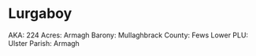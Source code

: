# Lurgaboy

AKA: 224
Acres: Armagh
Barony: Mullaghbrack
County: Fews Lower
PLU: Ulster
Parish: Armagh